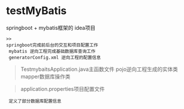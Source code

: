 # testMyBatis

  springboot + mybatis框架的 idea项目
  
    >>
    springboot完成前后台的交互和项目配置工作
     mybatis 逆向工程完成基础数据库查询工作
     generatorConfig.xml 逆向工程的配置信息
     
   >TestmybaitsApplication.java主函数文件
   >pojo逆向工程生成的实体类
   >mapper数据库操作类
   
   > application.properties项目配置文件
 
     定义了部分数据库配置信息
     
   
  
